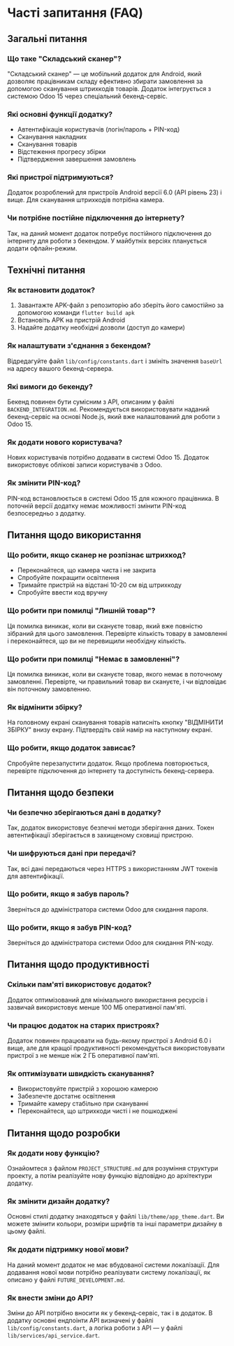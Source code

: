 # Часті запитання (FAQ)

## Загальні питання

### Що таке "Складський сканер"?
"Складський сканер" — це мобільний додаток для Android, який дозволяє працівникам складу ефективно збирати замовлення за допомогою сканування штрихкодів товарів. Додаток інтегрується з системою Odoo 15 через спеціальний бекенд-сервіс.

### Які основні функції додатку?
- Автентифікація користувачів (логін/пароль + PIN-код)
- Сканування накладних
- Сканування товарів
- Відстеження прогресу збірки
- Підтвердження завершення замовлень

### Які пристрої підтримуються?
Додаток розроблений для пристроїв Android версії 6.0 (API рівень 23) і вище. Для сканування штрихкодів потрібна камера.

### Чи потрібне постійне підключення до інтернету?
Так, на даний момент додаток потребує постійного підключення до інтернету для роботи з бекендом. У майбутніх версіях планується додати офлайн-режим.

## Технічні питання

### Як встановити додаток?
1. Завантажте APK-файл з репозиторію або зберіть його самостійно за допомогою команди `flutter build apk`
2. Встановіть APK на пристрій Android
3. Надайте додатку необхідні дозволи (доступ до камери)

### Як налаштувати з'єднання з бекендом?
Відредагуйте файл `lib/config/constants.dart` і змініть значення `baseUrl` на адресу вашого бекенд-сервера.

### Які вимоги до бекенду?
Бекенд повинен бути сумісним з API, описаним у файлі `BACKEND_INTEGRATION.md`. Рекомендується використовувати наданий бекенд-сервіс на основі Node.js, який вже налаштований для роботи з Odoo 15.

### Як додати нового користувача?
Нових користувачів потрібно додавати в системі Odoo 15. Додаток використовує облікові записи користувачів з Odoo.

### Як змінити PIN-код?
PIN-код встановлюється в системі Odoo 15 для кожного працівника. В поточній версії додатку немає можливості змінити PIN-код безпосередньо з додатку.

## Питання щодо використання

### Що робити, якщо сканер не розпізнає штрихкод?
- Переконайтеся, що камера чиста і не закрита
- Спробуйте покращити освітлення
- Тримайте пристрій на відстані 10-20 см від штрихкоду
- Спробуйте ввести код вручну

### Що робити при помилці "Лишній товар"?
Ця помилка виникає, коли ви скануєте товар, який вже повністю зібраний для цього замовлення. Перевірте кількість товару в замовленні і переконайтеся, що ви не перевищили необхідну кількість.

### Що робити при помилці "Немає в замовленні"?
Ця помилка виникає, коли ви скануєте товар, якого немає в поточному замовленні. Перевірте, чи правильний товар ви скануєте, і чи відповідає він поточному замовленню.

### Як відмінити збірку?
На головному екрані сканування товарів натисніть кнопку "ВІДМІНИТИ ЗБІРКУ" внизу екрану. Підтвердіть свій намір на наступному екрані.

### Що робити, якщо додаток зависає?
Спробуйте перезапустити додаток. Якщо проблема повторюється, перевірте підключення до інтернету та доступність бекенд-сервера.

## Питання щодо безпеки

### Чи безпечно зберігаються дані в додатку?
Так, додаток використовує безпечні методи зберігання даних. Токен автентифікації зберігається в захищеному сховищі пристрою.

### Чи шифруються дані при передачі?
Так, всі дані передаються через HTTPS з використанням JWT токенів для автентифікації.

### Що робити, якщо я забув пароль?
Зверніться до адміністратора системи Odoo для скидання пароля.

### Що робити, якщо я забув PIN-код?
Зверніться до адміністратора системи Odoo для скидання PIN-коду.

## Питання щодо продуктивності

### Скільки пам'яті використовує додаток?
Додаток оптимізований для мінімального використання ресурсів і зазвичай використовує менше 100 МБ оперативної пам'яті.

### Чи працює додаток на старих пристроях?
Додаток повинен працювати на будь-якому пристрої з Android 6.0 і вище, але для кращої продуктивності рекомендується використовувати пристрої з не менше ніж 2 ГБ оперативної пам'яті.

### Як оптимізувати швидкість сканування?
- Використовуйте пристрій з хорошою камерою
- Забезпечте достатнє освітлення
- Тримайте камеру стабільно при скануванні
- Переконайтеся, що штрихкоди чисті і не пошкоджені

## Питання щодо розробки

### Як додати нову функцію?
Ознайомтеся з файлом `PROJECT_STRUCTURE.md` для розуміння структури проекту, а потім реалізуйте нову функцію відповідно до архітектури додатку.

### Як змінити дизайн додатку?
Основні стилі додатку знаходяться у файлі `lib/theme/app_theme.dart`. Ви можете змінити кольори, розміри шрифтів та інші параметри дизайну в цьому файлі.

### Як додати підтримку нової мови?
На даний момент додаток не має вбудованої системи локалізації. Для додавання нової мови потрібно реалізувати систему локалізації, як описано у файлі `FUTURE_DEVELOPMENT.md`.

### Як внести зміни до API?
Зміни до API потрібно вносити як у бекенд-сервіс, так і в додаток. В додатку основні ендпоінти API визначені у файлі `lib/config/constants.dart`, а логіка роботи з API — у файлі `lib/services/api_service.dart`.
